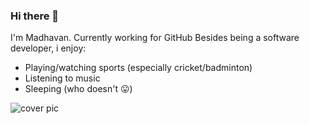 ### Hi there 👋

I'm Madhavan. Currently working for GitHub
Besides being a software developer, i enjoy:

- Playing/watching sports (especially cricket/badminton)
- Listening to music
- Sleeping (who doesn't 😛)

![cover pic](cover.jpg)
